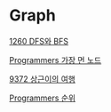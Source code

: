 # Graph

[1260 DFS와 BFS](https://www.notion.so/1260-DFS-BFS-06093607bb634b84bbf926bd897a8a0d?pvs=21)

[Programmers 가장 먼 노드](https://www.notion.so/Programmers-b114dc877abf40d789eabd0808b673d1?pvs=21)

[9372 상근이의 여행](https://www.notion.so/9372-0402264b7ff24a34b497e1853f641316?pvs=21)

[Programmers 순위](https://www.notion.so/Programmers-0402264b7ff24a34b497e1853f641316?pvs=21)
